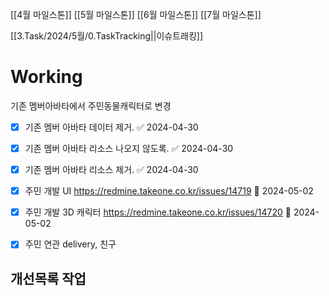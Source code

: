 
[[4월 마일스톤]]
[[5월 마일스톤]]
[[6월 마일스톤]]
[[7월 마일스톤]]

[[3.Task/2024/5월/0.TaskTracking||이슈트래킹]]

# Working
기존 멤버아바타에서 주민동물캐릭터로 변경 


- [x] 기존 멤버 아바타 데이터 제거. ✅ 2024-04-30
- [x] 기존 멤버 아바타 리소스 나오지 않도록. ✅ 2024-04-30
- [x] 기존 멤버 아바타 리소스 제거. ✅ 2024-04-30
- [x] 주민 개발 UI  https://redmine.takeone.co.kr/issues/14719 🛫 2024-05-02
- [x] 주민 개발 3D 캐릭터  https://redmine.takeone.co.kr/issues/14720  🛫 2024-05-02 
- [x] 주민 연관 delivery, 친구 


## 개선목록 작업
